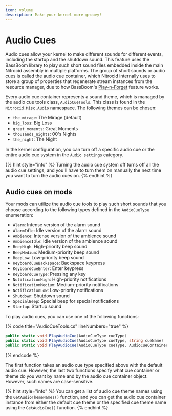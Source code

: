 ```yaml
---
icon: volume
description: Make your kernel more groovy!
---
```


# Audio Cues

Audio cues allow your kernel to make different sounds for different events, including the startup and the shutdown sound. This feature uses the BassBoom library to play such short sound files embedded inside the main Nitrocid assembly in multiple platforms. The group of short sounds or audio cues is called the audio cue container, which Nitrocid internally uses to store a group of properties that regenerate stream instances from the resource manager, due to how BassBoom's [Play-n-Forget](https://app.gitbook.com/s/VEwnv6SUh5piF7crh1UN/power-users/using-basolia/playback#playn-forget) feature works.

Every audio cue container represents a sound theme, which is managed by the audio cue tools class, `AudioCueTools`. This class is found in the `Nitrocid.Misc.Audio` namespace. The following themes can be chosen:

* `the_mirage`: The Mirage (default)
* `big_loss`: Big Loss
* `great_moments`: Great Moments
* `thousands_nights`: 00's Nights
* `the_night`: The Night

In the kernel configuration, you can turn off a specific audio cue or the entire audio cue system in the `Audio settings` category.

{% hint style="info" %}
Turning the audio cue system off turns off all the audio cue settings, and you'll have to turn them on manually the next time you want to turn the audio cues on.
{% endhint %}

## Audio cues on mods

Your mods can utilize the audio cue tools to play such short sounds that you choose according to the following types defined in the `AudioCueType` enumeration:

* `Alarm`: Intense version of the alarm sound
* `AlarmIdle`: Idle version of the alarm sound
* `Ambience`: Intense version of the ambience sound
* `AmbienceIdle`: Idle version of the ambience sound
* `BeepHigh`: High-priority beep sound
* `BeepMedium`: Medium-priority beep sound
* `BeepLow`: Low-priority beep sound
* `KeyboardCueBackspace`: Backspace keypress
* `KeyboardCueEnter`: Enter keypress
* `KeyboardCueType`: Pressing any key
* `NotificationHigh`: High-priority notifications
* `NotificationMedium`: Medium-priority notifications
* `NotificationLow`: Low-priority notifications
* `Shutdown`: Shutdown sound
* `SpecialBeep`: Special beep for special notifications
* `Startup`: Startup sound

To play audio cues, you can use one of the following functions:

{% code title="AudioCueTools.cs" lineNumbers="true" %}
```csharp
public static void PlayAudioCue(AudioCueType cueType)
public static void PlayAudioCue(AudioCueType cueType, string cueName)
public static void PlayAudioCue(AudioCueType cueType, AudioCueContainer cueContainer)
```
{% endcode %}

The first function takes an audio cue type specified above with the default audio cue. However, the last two functions specify what cue container or theme do you want by name and by the audio cue container object. However, such names are case-sensitive.

{% hint style="info" %}
You can get a list of audio cue theme names using the `GetAudioThemeNames()` function, and you can get the audio cue container instance from either the default cue theme or the specified cue theme name using the `GetAudioCue()` function.
{% endhint %}
